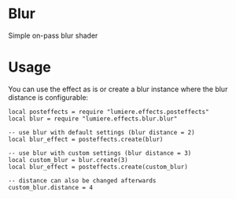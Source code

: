 # Blur
Simple on-pass blur shader

# Usage
You can use the effect as is or create a blur instance where the blur distance is configurable:

	local posteffects = require "lumiere.effects.posteffects"
	local blur = require "lumiere.effects.blur.blur"

	-- use blur with default settings (blur distance = 2)
	local blur_effect = posteffects.create(blur)

	-- use blur with custom settings (blur distance = 3)
	local custom_blur = blur.create(3)
	local blur_effect = posteffects.create(custom_blur)

	-- distance can also be changed afterwards
	custom_blur.distance = 4
